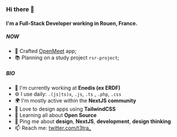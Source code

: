 ### Hi there 👋

#### I'm a Full-Stack Developer working in Rouen, France.

##### NOW

- 🍻 Crafted [OpenMeet](https://openmeet-272514.web.app) app;
- 📚 Planning on a study project `rsr-project`;

##### BIO

- 🏢 I'm currently working at **Enedis (ex ERDF)**
- ⚙️ I use daily: `.(js|ts)x`, `.js`, `.ts` , `.php`, `.css`
- 🌍 I'm mostly active within the **NextJS community**
- 💅 Love to design apps using **TailwindCSS**
- 🌱 Learning all about **Open Source**
- 💬 Ping me about **design**, **NextJS**, **development**, **design thinking**
- 📫 Reach me: [twitter.com/t3tra_](https://twitter.com/t3tra_)
